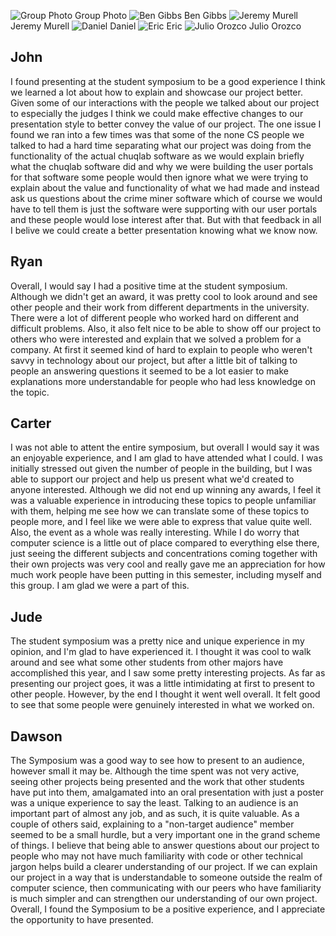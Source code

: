 ![Group Photo](https://i.ibb.co/WgxjKx3/img-5200.jpg) Group Photo
![Ben Gibbs](https://i.ibb.co/cJWsvVL/BenGibbs.jpg) Ben Gibbs
![Jeremy Murell](https://i.ibb.co/D79PgVD/Jeremy-Murell.jpg) Jeremy Murell
![Daniel](https://i.ibb.co/PMsshWv/Daniel.jpg) Daniel
![Eric](https://i.ibb.co/RvWBRbc/Eric.jpg) Eric
![Julio Orozco](https://i.ibb.co/rxhMXjD/Julio-Orozco.jpg) Julio Orozco


## John
I found presenting at the student symposium to be a good experience I think we learned a lot about how to explain and showcase our project better. Given some of our interactions with the people we talked about our project to especially the judges I think we could make effective changes to our presentation style to better convey the value of our project. The one issue I found we ran into a few times was that some of the none CS people we talked to had a hard time separating what our project was doing from the functionality of the actual chuqlab software as we would explain briefly what the chuqlab software did and why we were building the user portals for that software some people would then ignore what we were trying to explain about the value and functionality of what we had made and instead ask us questions about the crime miner software which of course we would have to tell them is just the software were supporting with our user portals and these people would lose interest after that. But with that feedback in all I belive we could create a better presentation knowing what we know now. 

 ## Ryan
Overall, I would say I had a positive time at the student symposium. Although we didn't get an award, it was pretty cool to look around and see other people and their work from different departments in the university. There were a lot of different people who worked hard on different and difficult problems. Also, it also felt nice to be able to show off our project to others who were interested and explain that we solved a problem for a company. At first it seemed kind of hard to explain to people who weren't savvy in technology about our project, but after a little bit of talking to people an answering questions it seemed to be a lot easier to make explanations more understandable for people who had less knowledge on the topic. 

## Carter
I was not able to attent the entire symposium, but overall I would say it was an enjoyable experience, and I am glad to have attended what I could. I was initially stressed out given the number of people in the building, but I was able to support our project and help us present what we'd created to anyone interested. Although we did not end up winning any awards, I feel it was a valuable experience in introducing these topics to people unfamiliar with them, helping me see how we can translate some of these topics to people more, and I feel like we were able to express that value quite well. Also, the event as a whole was really interesting. While I do worry that computer science is a little out of place compared to everything else there, just seeing the different subjects and concentrations coming together with their own projects was very cool and really gave me an appreciation for how much work people have been putting in this semester, including myself and this group. I am glad we were a part of this.

## Jude
The student symposium was a pretty nice and unique experience in my opinion, and I'm glad to have experienced it. I thought it was cool to walk around and see what some other students from other majors have accomplished this year, and I saw some pretty interesting projects. As far as presenting our project goes, it was a little intimidating at first to present to other people. However, by the end I thought it went well overall. It felt good to see that some people were genuinely interested in what we worked on.

## Dawson
The Symposium was a good way to see how to present to an audience, however small it may be. Although the time spent was not very active, seeing other projects being presented and the work that other students have put into them, amalgamated into an oral presentation with just a poster was a unique experience to say the least. Talking to an audience is an important part of almost any job, and as such, it is quite valuable. As a couple of others said, explaining to a "non-target audience" member seemed to be a small hurdle, but a very important one in the grand scheme of things. I believe that being able to answer questions about our project to people who may not have much familiarity with code or other technical jargon helps build a clearer understanding of our project. If we can explain our project in a way that is understandable to someone outside the realm of computer science, then communicating with our peers who have familiarity is much simpler and can strengthen our understanding of our own project. Overall, I found the Symposium to be a positive experience, and I appreciate the opportunity to have presented.

